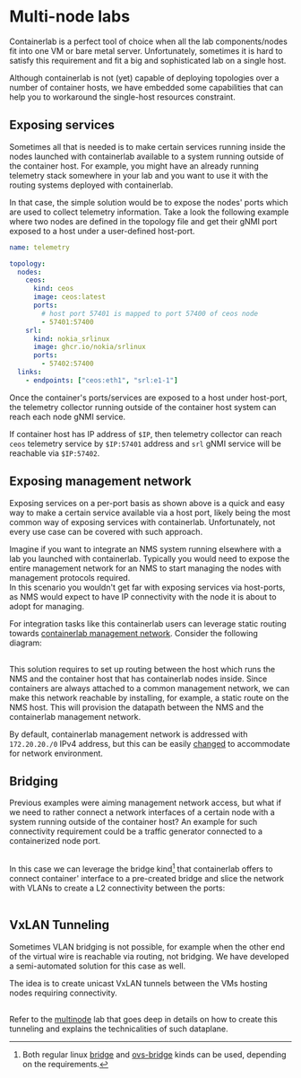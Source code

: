# Multi-node labs

Containerlab is a perfect tool of choice when all the lab components/nodes fit into one VM or bare metal server. Unfortunately, sometimes it is hard to satisfy this requirement and fit a big and sophisticated lab on a single host.

Although containerlab is not (yet) capable of deploying topologies over a number of container hosts, we have embedded some capabilities that can help you to workaround the single-host resources constraint.

## Exposing services

Sometimes all that is needed is to make certain services running inside the nodes launched with containerlab available to a system running outside of the container host. For example, you might have an already running telemetry stack somewhere in your lab and you want to use it with the routing systems deployed with containerlab.

In that case, the simple solution would be to expose the nodes' ports which are used to collect telemetry information. Take a look the following example where two nodes are defined in the topology file and get their gNMI port exposed to a host under a user-defined host-port.

```yaml
name: telemetry

topology:
  nodes:
    ceos:
      kind: ceos
      image: ceos:latest
      ports:
        # host port 57401 is mapped to port 57400 of ceos node
        - 57401:57400
    srl:
      kind: nokia_srlinux
      image: ghcr.io/nokia/srlinux
      ports:
        - 57402:57400
  links:
    - endpoints: ["ceos:eth1", "srl:e1-1"]
```

Once the container's ports/services are exposed to a host under host-port, the telemetry collector running outside of the container host system can reach each node gNMI service.

If container host has IP address of `$IP`, then telemetry collector can reach `ceos` telemetry service by `$IP:57401` address and `srl` gNMI service will be reachable via `$IP:57402`.

## Exposing management network

Exposing services on a per-port basis as shown above is a quick and easy way to make a certain service available via a host port, likely being the most common way of exposing services with containerlab. Unfortunately, not every use case can be covered with such approach.

Imagine if you want to integrate an NMS system running elsewhere with a lab you launched with containerlab. Typically you would need to expose the entire management network for an NMS to start managing the nodes with management protocols required.  
In this scenario you wouldn't get far with exposing services via host-ports, as NMS would expect to have IP connectivity with the node it is about to adopt for managing.

For integration tasks like this containerlab users can leverage static routing towards [containerlab management network](network.md#management-network). Consider the following diagram:

<div class="mxgraph" style="max-width:100%;border:1px solid transparent;margin:0 auto; display:block;" data-mxgraph="{&quot;page&quot;:0,&quot;zoom&quot;:1.5,&quot;highlight&quot;:&quot;#0000ff&quot;,&quot;nav&quot;:true,&quot;check-visible-state&quot;:true,&quot;resize&quot;:true,&quot;url&quot;:&quot;https://raw.githubusercontent.com/srl-labs/containerlab/diagrams/multinode.drawio&quot;}"></div>
<script type="text/javascript" src="https://viewer.diagrams.net/js/viewer-static.min.js" async></script>

This solution requires to set up routing between the host which runs the NMS and the container host that has containerlab nodes inside. Since containers are always attached to a common management network, we can make this network reachable by installing, for example, a static route on the NMS host. This will provision the datapath between the NMS and the containerlab management network.

By default, containerlab management network is addressed with `172.20.20./0` IPv4 address, but this can be easily [changed](network.md#configuring-management-network) to accommodate for network environment.

## Bridging

Previous examples were aiming management network access, but what if we need to rather connect a network interfaces of a certain node with a system running outside of the container host? An example for such connectivity requirement could be a traffic generator connected to a containerized node port.

<div class="mxgraph" style="max-width:100%;border:1px solid transparent;margin:0 auto; display:block;" data-mxgraph="{&quot;page&quot;:1,&quot;zoom&quot;:1.5,&quot;highlight&quot;:&quot;#0000ff&quot;,&quot;nav&quot;:true,&quot;check-visible-state&quot;:true,&quot;resize&quot;:true,&quot;url&quot;:&quot;https://raw.githubusercontent.com/srl-labs/containerlab/diagrams/multinode.drawio&quot;}"></div>

In this case we can leverage the bridge kind[^1] that containerlab offers to connect container' interface to a pre-created bridge and slice the network with VLANs to create a L2 connectivity between the ports:

<div class="mxgraph" style="max-width:100%;border:1px solid transparent;margin:0 auto; display:block;" data-mxgraph="{&quot;page&quot;:2,&quot;zoom&quot;:1.5,&quot;highlight&quot;:&quot;#0000ff&quot;,&quot;nav&quot;:true,&quot;check-visible-state&quot;:true,&quot;resize&quot;:true,&quot;url&quot;:&quot;https://raw.githubusercontent.com/srl-labs/containerlab/diagrams/multinode.drawio&quot;}"></div>

## VxLAN Tunneling

Sometimes VLAN bridging is not possible, for example when the other end of the virtual wire is reachable via routing, not bridging. We have developed a semi-automated solution for this case as well.

The idea is to create unicast VxLAN tunnels between the VMs hosting nodes requiring connectivity.

<div class="mxgraph" style="max-width:100%;border:1px solid transparent;margin:0 auto; display:block;" data-mxgraph="{&quot;page&quot;:10,&quot;zoom&quot;:1.5,&quot;highlight&quot;:&quot;#0000ff&quot;,&quot;nav&quot;:true,&quot;check-visible-state&quot;:true,&quot;resize&quot;:true,&quot;url&quot;:&quot;https://raw.githubusercontent.com/srl-labs/containerlab/diagrams/multinode.drawio&quot;}"></div>

Refer to the [multinode](../lab-examples/multinode.md) lab that goes deep in details on how to create this tunneling and explains the technicalities of such dataplane.

[^1]: Both regular linux [bridge](kinds/bridge.md) and [ovs-bridge](kinds/ovs-bridge.md) kinds can be used, depending on the requirements.
